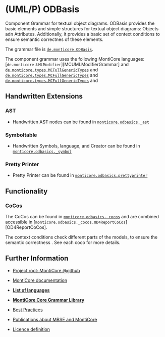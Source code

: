 <!-- (c) https://github.com/MontiCore/monticore -->

<!-- Beta-version: This is intended to become a MontiCore stable explanation. -->

# (UML/P) ODBasis

Component Grammar for textual object diagrams. ODBasis provides the basic elements and simple
 structures for textual object diagrams: Objects adn Attributes. Additionally, it provides a
  basic set of context conditions to ensure semantic correctnes of these elements. 

The grammar file is [`de.monticore.ODBasis`][ODBasicsGrammar].

The component grammar uses the following MontiCore languages:
 [`de.monticore.UMLModifier`][MCUMLModifierGrammar] and  
 [`de.monticore.types.MCFullGenericTypes`][MCBasicTypes] and
 [`de.monticore.types.MCFullGenericTypes`][OOSymbols] and
 [`de.monticore.types.MCFullGenericTypes`][CommonExpressions] and
 
## Handwritten Extensions
### AST
- Handwritten AST nodes can be found in [`monticore.odbasics._ast`][_ast]
### Symboltable
- Handwritten Symbols, language, and Creator can be found in [`monticore.odbasics._symbol`][_symboltable]
### Pretty Printer
- Pretty Printer can be found in [`monticore.odbasics.prettyprinter`][prettyprinter]

## Functionality
### CoCos
The CoCos can be found in [`monticore.odbasics._cocos`][_cocos] and are combined
accessible in [`monticore.odbasics._cocos.OD4ReportCoCos`][OD4ReportCoCos].

The context conditions check different parts of the models, to ensure the semantic correctness
. See each coco for more details.

[ODBasicsGrammar]: https://git.rwth-aachen.de/monticore/languages/od/-/blob/master/src/main/grammars/de/monticore/ODBasis.mc4
[UMLModifier]: https://git.rwth-aachen.de/monticore/monticore/-/blob/dev/monticore-grammar/src/main/grammars/de/monticore/types/MCFullGenericTypes.mc4
[MCBasicTypes]: https://git.rwth-aachen.de/monticore/monticore/-/blob/dev/monticore-grammar/src/main/grammars/de/monticore/types/MCBasicTypes.mc4
[OOSymbols]: https://git.rwth-aachen.de/monticore/monticore/-/blob/dev/monticore-grammar/src/main/grammars/de/monticore/symbols/OOSymbols.mc4
[CommonExpressions]: https://git.rwth-aachen.de/monticore/monticore/-/blob/dev/monticore-grammar/src/main/grammars/de/monticore/expressions/CommonExpressions.mc4
[_ast]: https://git.rwth-aachen.de/monticore/languages/od/-/tree/master/src/main/java/de/monticore/odbasis/_ast
[_symboltable]: https://git.rwth-aachen.de/monticore/languages/od/-/tree/master/src/main/java/de/monticore/odbasis/_symboltable
[prettyprinter]: https://git.rwth-aachen.de/monticore/languages/od/-/tree/master/src/main/java/de/monticore/odbasis/prettyprinter
[_cocos]: https://git.rwth-aachen.de/monticore/languages/od/-/tree/master/src/main/java/de/monticore/odbasis/_cocos
[ODCoCos]: https://git.rwth-aachen.de/monticore/languages/od/-/blob/master/src/main/java/de/monticore/odbasis/_cocos/ODBasicsCoCos.java

## Further Information

* [Project root: MontiCore @github](https://github.com/MontiCore/monticore)
* [MontiCore documentation](http://www.monticore.de/)

* [**List of languages**](https://git.rwth-aachen.de/monticore/monticore/-/blob/dev/docs/Languages.md)
* [**MontiCore Core Grammar Library**](https://git.rwth-aachen.de/monticore/monticore/blob/dev/monticore-grammar/src/main/grammars/de/monticore/Grammars.md)
* [Best Practices](BestPractices.md)
* [Publications about MBSE and MontiCore](https://www.se-rwth.de/publications/)

* [Licence definition](https://github.com/MontiCore/monticore/blob/master/00.org/Licenses/LICENSE-MONTICORE-3-LEVEL.md)
